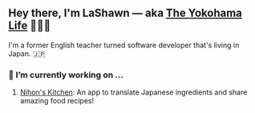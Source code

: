 ## Hey there, I'm LaShawn — aka [The Yokohama Life](https://theyokohamalife.com) 🙋🏾‍♀️

I'm a former English teacher turned software developer that's living in Japan. 🇯🇵

### 🔭 I’m currently working on ...
1. [Nihon's Kitchen](https://github.com/nihonskitchen/frontend): An app to translate Japanese ingredients and share amazing food recipes!

<!--
**theyokohamalife/theyokohamalife** is a ✨ _special_ ✨ repository because its `README.md` (this file) appears on your GitHub profile.

Here are some ideas to get you started:

- 
- 🌱 I’m currently learning ...
- 👯 I’m looking to collaborate on ...
- 🤔 I’m looking for help with ...
- 💬 Ask me about ...
- 📫 How to reach me: ...
- 😄 Pronouns: ...
- ⚡ Fun fact: ...
-->
